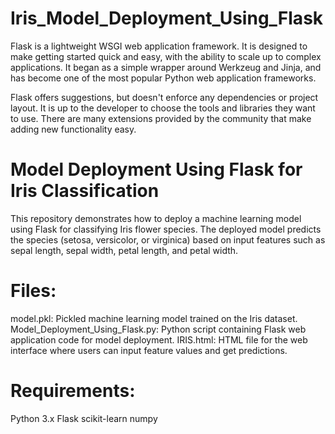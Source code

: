# Iris_Model_Deployment_Using_Flask
Flask is a lightweight WSGI web application framework. It is designed to make getting started quick and easy, with the ability to scale up to complex applications. It began as a simple wrapper around Werkzeug and Jinja, and has become one of the most popular Python web application frameworks.

Flask offers suggestions, but doesn't enforce any dependencies or project layout. It is up to the developer to choose the tools and libraries they want to use. There are many extensions provided by the community that make adding new functionality easy.

# Model Deployment Using Flask for Iris Classification
This repository demonstrates how to deploy a machine learning model using Flask for classifying Iris flower species. The deployed model predicts the species (setosa, versicolor, or virginica) based on input features such as sepal length, sepal width, petal length, and petal width.

# Files:
model.pkl: Pickled machine learning model trained on the Iris dataset.
Model_Deployment_Using_Flask.py: Python script containing Flask web application code for model deployment.
IRIS.html: HTML file for the web interface where users can input feature values and get predictions.
# Requirements:
Python 3.x
Flask
scikit-learn
numpy

